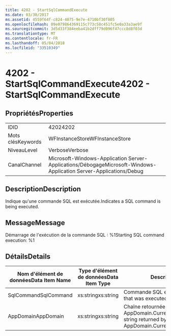 ```yaml
---
title: 4202 - StartSqlCommandExecute
ms.date: 03/30/2017
ms.assetid: 4559f64f-c824-4075-9e7e-4710bf30f805
ms.openlocfilehash: 09e079864369115c773c58c451fc5e0a33a3ae9f
ms.sourcegitcommit: 3d5d33f384eeba41b2dff79d096f47ccc8d8f03d
ms.translationtype: MT
ms.contentlocale: fr-FR
ms.lasthandoff: 05/04/2018
ms.locfileid: "33510349"
---
```

# <a name="4202---startsqlcommandexecute"></a><span data-ttu-id="2d5b4-102">4202 - StartSqlCommandExecute</span><span class="sxs-lookup"><span data-stu-id="2d5b4-102">4202 - StartSqlCommandExecute</span></span>
## <a name="properties"></a><span data-ttu-id="2d5b4-103">Propriétés</span><span class="sxs-lookup"><span data-stu-id="2d5b4-103">Properties</span></span>  
  
|||  
|-|-|  
|<span data-ttu-id="2d5b4-104">ID</span><span class="sxs-lookup"><span data-stu-id="2d5b4-104">ID</span></span>|<span data-ttu-id="2d5b4-105">4202</span><span class="sxs-lookup"><span data-stu-id="2d5b4-105">4202</span></span>|  
|<span data-ttu-id="2d5b4-106">Mots clés</span><span class="sxs-lookup"><span data-stu-id="2d5b4-106">Keywords</span></span>|<span data-ttu-id="2d5b4-107">WFInstanceStore</span><span class="sxs-lookup"><span data-stu-id="2d5b4-107">WFInstanceStore</span></span>|  
|<span data-ttu-id="2d5b4-108">Niveau</span><span class="sxs-lookup"><span data-stu-id="2d5b4-108">Level</span></span>|<span data-ttu-id="2d5b4-109">Verbose</span><span class="sxs-lookup"><span data-stu-id="2d5b4-109">Verbose</span></span>|  
|<span data-ttu-id="2d5b4-110">Canal</span><span class="sxs-lookup"><span data-stu-id="2d5b4-110">Channel</span></span>|<span data-ttu-id="2d5b4-111">Microsoft-Windows-Application Server-Applications/Débogage</span><span class="sxs-lookup"><span data-stu-id="2d5b4-111">Microsoft-Windows-Application Server-Applications/Debug</span></span>|  
  
## <a name="description"></a><span data-ttu-id="2d5b4-112">Description</span><span class="sxs-lookup"><span data-stu-id="2d5b4-112">Description</span></span>  
 <span data-ttu-id="2d5b4-113">Indique qu'une commande SQL est exécutée.</span><span class="sxs-lookup"><span data-stu-id="2d5b4-113">Indicates a SQL command is being executed.</span></span>  
  
## <a name="message"></a><span data-ttu-id="2d5b4-114">Message</span><span class="sxs-lookup"><span data-stu-id="2d5b4-114">Message</span></span>  
 <span data-ttu-id="2d5b4-115">Démarrage de l'exécution de la commande SQL : %1</span><span class="sxs-lookup"><span data-stu-id="2d5b4-115">Starting SQL command execution: %1</span></span>  
  
## <a name="details"></a><span data-ttu-id="2d5b4-116">Détails</span><span class="sxs-lookup"><span data-stu-id="2d5b4-116">Details</span></span>  
  
|<span data-ttu-id="2d5b4-117">Nom d'élément de données</span><span class="sxs-lookup"><span data-stu-id="2d5b4-117">Data Item Name</span></span>|<span data-ttu-id="2d5b4-118">Type d'élément de données</span><span class="sxs-lookup"><span data-stu-id="2d5b4-118">Data Item Type</span></span>|<span data-ttu-id="2d5b4-119">Description</span><span class="sxs-lookup"><span data-stu-id="2d5b4-119">Description</span></span>|  
|--------------------|--------------------|-----------------|  
|<span data-ttu-id="2d5b4-120">SqlCommand</span><span class="sxs-lookup"><span data-stu-id="2d5b4-120">SqlCommand</span></span>|<span data-ttu-id="2d5b4-121">xs:string</span><span class="sxs-lookup"><span data-stu-id="2d5b4-121">xs:string</span></span>|<span data-ttu-id="2d5b4-122">Commande SQL exécutée.</span><span class="sxs-lookup"><span data-stu-id="2d5b4-122">The SQL command that was executed.</span></span>|  
|<span data-ttu-id="2d5b4-123">AppDomain</span><span class="sxs-lookup"><span data-stu-id="2d5b4-123">AppDomain</span></span>|<span data-ttu-id="2d5b4-124">xs:string</span><span class="sxs-lookup"><span data-stu-id="2d5b4-124">xs:string</span></span>|<span data-ttu-id="2d5b4-125">Chaîne retournée par AppDomain.CurrentDomain.FriendlyName.</span><span class="sxs-lookup"><span data-stu-id="2d5b4-125">The string returned by AppDomain.CurrentDomain.FriendlyName.</span></span>|
